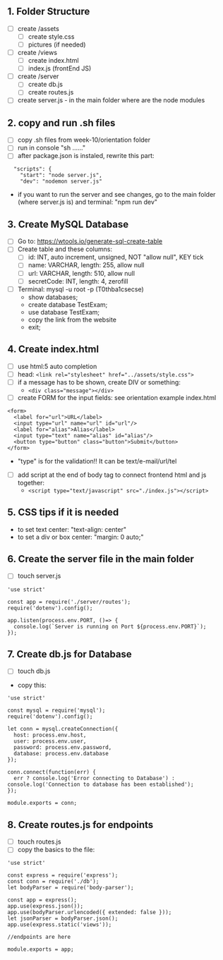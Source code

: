 ## 1. Folder Structure
* [ ] create /assets 
  * [ ] create style.css
  * [ ] pictures (if needed) 
* [ ] create /views
  * [ ] create index.html 
  * [ ] index.js (frontEnd JS)
* [ ] create /server 
  * [ ] create db.js
  * [ ] create routes.js
* [ ] create server.js - in the main folder where are the node modules

## 2. copy and run .sh files
* [ ] copy .sh files from week-10/orientation folder
* [ ] run in console "sh ......"
* [ ] after package.json is instaled, rewrite this part:
```
  "scripts": {
    "start": "node server.js",
    "dev": "nodemon server.js"
```
* if you want to run the server and see changes, go to the main folder (where server.js is) and terminal: "npm run dev"

## 3. Create MySQL Database
* [ ] Go to: https://wtools.io/generate-sql-create-table
* [ ] Create table and these columns:
  * [ ] id: INT, auto increment, unsigned, NOT "allow null", KEY tick
  * [ ] name: VARCHAR, length: 255, allow null
  * [ ] url: VARCHAR, length: 510, allow null
  * [ ] secretCode: INT, length: 4, zerofill
* [ ] Terminal: mysql -u root -p (T0thba1csecse)
  * show databases;
  * create database TestExam;
  * use database TestExam;
  * copy the link from the website
  * exit;

## 4. Create index.html
* [ ] use html:5 auto completion
* [ ] head: `<link rel="stylesheet" href="../assets/style.css">`
* [ ] if a message has to be shown, create DIV or something: 
  * `<div class="message"></div>`
* [ ] create FORM for the input fields:
see orientation example index.html
```
<form>
  <label for="url">URL</label>
  <input type="url" name="url" id="url"/>
  <label for="alias">Alias</label>
  <input type="text" name="alias" id="alias"/>
  <button type="button" class="button">Submit</button>
</form>
```
  * "type" is for the validation!! It can be text/e-mail/url/tel
* [ ] add script at the end of body tag to connect frontend html and js together: 
  * `<script type="text/javascript" src="./index.js"></script>`

## 5. CSS tips if it is needed
* to set text center: "text-align: center"
* to set a div or box center: "margin: 0 auto;"

## 6. Create the server file in the main folder
* [ ] touch server.js
```
'use strict'

const app = require('./server/routes');
require('dotenv').config();

app.listen(process.env.PORT, ()=> {
  console.log(`Server is running on Port ${process.env.PORT}`);
});
```

## 7. Create db.js for Database
* [ ] touch db.js
* copy this:
```
'use strict'

const mysql = require('mysql');
require('dotenv').config();

let conn = mysql.createConnection({
  host: process.env.host,
  user: process.env.user,
  password: process.env.password,
  database: process.env.database
});

conn.connect(function(err) {
  err ? console.log('Error connecting to Database') : console.log('Connection to database has been established');
});

module.exports = conn;
```

## 8. Create routes.js for endpoints
* [ ] touch routes.js
* [ ] copy the basics to the file:
```
'use strict'

const express = require('express');
const conn = require('./db');
let bodyParser = require('body-parser');

const app = express();
app.use(express.json());
app.use(bodyParser.urlencoded({ extended: false }));
let jsonParser = bodyParser.json();
app.use(express.static('views'));

//endpoints are here

module.exports = app;
```